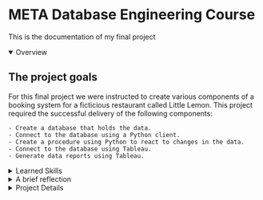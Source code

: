 # META Database Engineering Course
 This is the documentation of my final project
 
<details open> 
  <Summary> Overview </Summary>
  
  ## The project goals
  For this final project we were instructed to create various components of a booking system for a ficticious restaurant called Little Lemon. This project required the successful delivery of the following components:
  
    - Create a database that holds the data.
    - Connect to the database using a Python client.
    - Create a procedure using Python to react to changes in the data.
    - Connect to the database using Tableau.
    - Generate data reports using Tableau.
 
  <details>
  <summary>Learned Skills</summary>

 ## What I learned from completing this project:
  
    
    1. MySQL Workbench
      - Strategy 
        - Created a functional database schema from ER diagrams.
        - Determined the data model and ensured that data normalization was followed.
      - Implementation
        - Deployed all the tables with suitable data types and relationships.
        - Established connection to SQL server.
        - Batch imported a large amount of data into the database using SQL. *
      - Admin 
        - Added new users and set privileges using SQL terminal.
        - Reviewed, edited and tested the database as new requirements came in.
        
    2. Jupyter Notebook
      - Setting up a MySQL Python Connector.
      - Writing both Python and SQL code to communicate with the MySQL server.
        - Set up read, write, update and delete stored procedures with user inputs.
      - Quality tested to ensure a user-friendly outputs.
      
    3. Tableau
      - Load and prepare source data for analysis
      - Visualize dashboard components in worksheet format
      - Create an interactive dashboard
      
    4. git
      - Log all documents and edits for the project
      - Created branches for local instances.
      - Added, committed, pushed, and merged changes to main repository.

    5. Research
      - Spent boatloads of time troublshooting and reading comments from stackoverflow.
      - Consulted chatGPT to refine coding syntax.
    
  </details>
</details>
  
<details>
 <summary> A brief reflection </summary>
 
> What an incredible journey it has been! There were definitely many ups and downs, but overall it was an execellent opportunity to dip my toes into database engineering. I am more curious than ever by the ever expanding landscape that data occupies in current digital landscape. I look forward to continue developing my skillset as a database engineer. For my next steps, I am hoping to learn more about data warehousing and the ETL process, and to develop a 2 or 3 projects that encompasses the entire database engineering process. Last but not least, I want to give a huge shout out to the Los Angeles Public Library for providing me the access to Coursera for free. Thanks!
 
  <details>
   <summary>Challenges</summary>
   
   1. **Need more real-life applications examples** - One of the challenging aspects of this course was making sense of all the new concepts without adequate context. While it was great to see the foundational knowledge behind these concepts, it would have been nice to see examples of how these principles and processes would apply in a real-life work environment.
   2. **Better consideration to usability for learners** - Dataset repository should be made clear for all learners to access. In the final project, I found myself designing a schema that was completely unrelated to the data set. The data source was not called out from the beginning nor was it made readily avaiable. The only mentions of it were made by other frustrated learners who called out that it could be accessed in the 4th week of the module.
   3. **Things that I wished the course had covered:**  
   - It would have also been nice to see/ learn about best practices when uploading large amounts of batch data. I cobbled together solutions from the web but I was hoping to learn best practices for the process from the course.
   - Deeper dive into data warehouse, datalakes.
   - What are some key aspects necessary to be an effective DB admin.

  </details>
  
  <details>
   <summary>Highlights</summary>

   1. **Good pacing for learning material** - I have tried to learn python before, but without a direct application for applying the concepts it was definitely way more difficult to wrap my head around. I appreciated the course building up these concepts in a linear manner and showcased how the two learned languages could be interwined.
   2. **Discussion forums were helpful** - I did find a lot of helpful user-engagement in the discussion channels, especially for portion around learning to code for Python. It was also comforting to know that there were others that took part in the learning journey.
  </details>
</details>

<details>
 <summary> Project Details </summary>
 
 ## Here are project components presented in a more digestable manner

 
</details>
